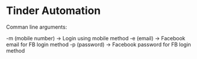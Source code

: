 # Tinder Automation

Comman line arguments:

-m (mobile number) -> Login using mobile method
-e (email) -> Facebook email for FB login method
-p (password) -> Facebook password for FB login method
